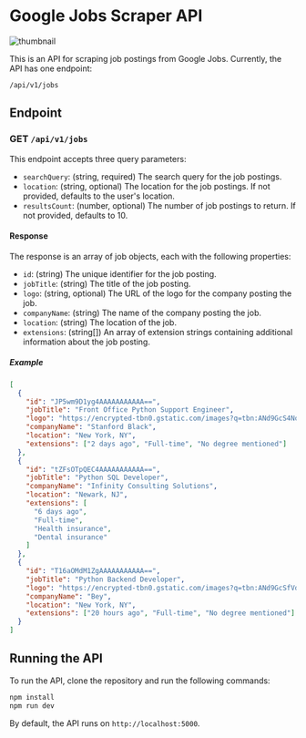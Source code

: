 # Google Jobs Scraper API

![thumbnail](https://i.imgur.com/Zbnko1W.jpg)

This is an API for scraping job postings from Google Jobs. Currently, the API has one endpoint:

`/api/v1/jobs`

## Endpoint

### GET `/api/v1/jobs`

This endpoint accepts three query parameters:

- `searchQuery`: (string, required) The search query for the job postings.
- `location`: (string, optional) The location for the job postings. If not provided, defaults to the user's location.
- `resultsCount`: (number, optional) The number of job postings to return. If not provided, defaults to 10.

#### Response

The response is an array of job objects, each with the following properties:

- `id`: (string) The unique identifier for the job posting.
- `jobTitle`: (string) The title of the job posting.
- `logo`: (string, optional) The URL of the logo for the company posting the job.
- `companyName`: (string) The name of the company posting the job.
- `location`: (string) The location of the job.
- `extensions`: (string[]) An array of extension strings containing additional information about the job posting.

##### Example

```json
[
  {
    "id": "JP5wm9D1yg4AAAAAAAAAAA==",
    "jobTitle": "Front Office Python Support Engineer",
    "logo": "https://encrypted-tbn0.gstatic.com/images?q=tbn:ANd9GcS4NoxNpwc1J84WwwuR4NYYwC7pfnMqO0RLIjlSDX8&s",
    "companyName": "Stanford Black",
    "location": "New York, NY",
    "extensions": ["2 days ago", "Full-time", "No degree mentioned"]
  },
  {
    "id": "tZFsOTpQEC4AAAAAAAAAAA==",
    "jobTitle": "Python SQL Developer",
    "companyName": "Infinity Consulting Solutions",
    "location": "Newark, NJ",
    "extensions": [
      "6 days ago",
      "Full-time",
      "Health insurance",
      "Dental insurance"
    ]
  },
  {
    "id": "T16aOMdM1ZgAAAAAAAAAAA==",
    "jobTitle": "Python Backend Developer",
    "logo": "https://encrypted-tbn0.gstatic.com/images?q=tbn:ANd9GcSfVd_E5yL3HErwvmlniB4dIDxfuNxLatJ_AOG-jqQ&s",
    "companyName": "Bey",
    "location": "New York, NY",
    "extensions": ["20 hours ago", "Full-time", "No degree mentioned"]
  }
]
```

## Running the API

To run the API, clone the repository and run the following commands:

```bash
npm install
npm run dev
```

By default, the API runs on `http://localhost:5000`.
